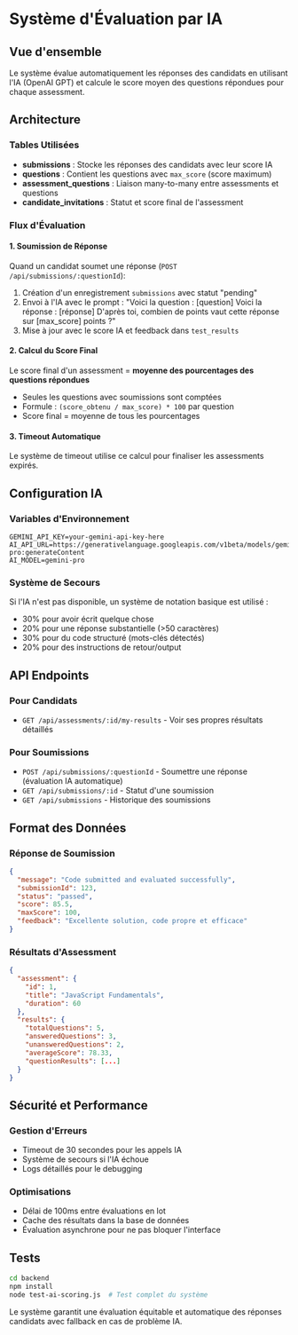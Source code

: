 # Système d'Évaluation par IA

## Vue d'ensemble
Le système évalue automatiquement les réponses des candidats en utilisant l'IA (OpenAI GPT) et calcule le score moyen des questions répondues pour chaque assessment.

## Architecture

### Tables Utilisées
- **submissions** : Stocke les réponses des candidats avec leur score IA
- **questions** : Contient les questions avec `max_score` (score maximum)
- **assessment_questions** : Liaison many-to-many entre assessments et questions
- **candidate_invitations** : Statut et score final de l'assessment

### Flux d'Évaluation

#### 1. Soumission de Réponse
Quand un candidat soumet une réponse (`POST /api/submissions/:questionId`):
1. Création d'un enregistrement `submissions` avec statut "pending"
2. Envoi à l'IA avec le prompt : "Voici la question : [question] Voici la réponse : [réponse] D'après toi, combien de points vaut cette réponse sur [max_score] points ?"
3. Mise à jour avec le score IA et feedback dans `test_results`

#### 2. Calcul du Score Final
Le score final d'un assessment = **moyenne des pourcentages des questions répondues**
- Seules les questions avec soumissions sont comptées
- Formule : `(score_obtenu / max_score) * 100` par question
- Score final = moyenne de tous les pourcentages

#### 3. Timeout Automatique
Le système de timeout utilise ce calcul pour finaliser les assessments expirés.

## Configuration IA

### Variables d'Environnement
```env
GEMINI_API_KEY=your-gemini-api-key-here
AI_API_URL=https://generativelanguage.googleapis.com/v1beta/models/gemini-pro:generateContent
AI_MODEL=gemini-pro
```

### Système de Secours
Si l'IA n'est pas disponible, un système de notation basique est utilisé :
- 30% pour avoir écrit quelque chose
- 20% pour une réponse substantielle (>50 caractères)
- 30% pour du code structuré (mots-clés détectés)
- 20% pour des instructions de retour/output

## API Endpoints

### Pour Candidats
- `GET /api/assessments/:id/my-results` - Voir ses propres résultats détaillés

### Pour Soumissions
- `POST /api/submissions/:questionId` - Soumettre une réponse (évaluation IA automatique)
- `GET /api/submissions/:id` - Statut d'une soumission
- `GET /api/submissions` - Historique des soumissions

## Format des Données

### Réponse de Soumission
```json
{
  "message": "Code submitted and evaluated successfully",
  "submissionId": 123,
  "status": "passed",
  "score": 85.5,
  "maxScore": 100,
  "feedback": "Excellente solution, code propre et efficace"
}
```

### Résultats d'Assessment
```json
{
  "assessment": {
    "id": 1,
    "title": "JavaScript Fundamentals",
    "duration": 60
  },
  "results": {
    "totalQuestions": 5,
    "answeredQuestions": 3,
    "unansweredQuestions": 2,
    "averageScore": 78.33,
    "questionResults": [...]
  }
}
```

## Sécurité et Performance

### Gestion d'Erreurs
- Timeout de 30 secondes pour les appels IA
- Système de secours si l'IA échoue
- Logs détaillés pour le debugging

### Optimisations
- Délai de 100ms entre évaluations en lot
- Cache des résultats dans la base de données
- Évaluation asynchrone pour ne pas bloquer l'interface

## Tests
```bash
cd backend
npm install
node test-ai-scoring.js  # Test complet du système
```

Le système garantit une évaluation équitable et automatique des réponses candidats avec fallback en cas de problème IA.
